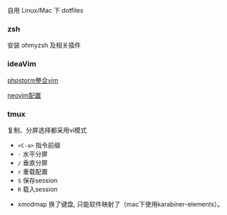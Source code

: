 自用 Linux/Mac 下 dotfiles

### zsh

安装 ohmyzsh 及相关插件

### ideaVim

[phpstorm整合vim](https://kicoe.com/article/id/44)

[neovim配置](https://github.com/moonprism/nvim)

### tmux

复制、分屏选择都采用vi模式

- `<C-a>` 指令前缀
- `-` 水平分屏
- `/` 垂直分屏
- `r` 重载配置
- `S` 保存session
- `R` 载入session

* xmodmap 换了键盘, 只能软件映射了（mac下使用karabiner-elements）。
